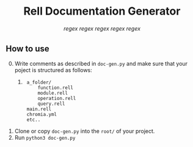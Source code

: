 <div align="center">
  <h1 align="center">Rell Documentation Generator</h1>
  <h6>regex regex regex regex regex</h6>

</div>

## How to use

0. Write comments as described in `doc-gen.py` and make sure that your poject is structured as follows:
	1. ```
		a_folder/
			function.rell
            module.rell
            operation.rell
            query.rell
        main.rell
        chromia.yml
        etc..
	   ```
2. Clone or copy `doc-gen.py` into the `root/` of your project.
3. Run `python3 doc-gen.py`
